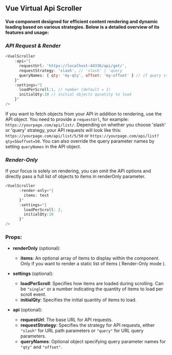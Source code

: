 ## Vue Virtual Api Scroller

#### Vue component designed for efficient content rendering and dynamic loading based on various strategies. Below is a detailed overview of its features and usage:

### _API Request & Render_

```js
<VuelScroller
    :api="{
      requestUrl: 'https://localhost:44336/api/get/',
      requestStrategy: 'slash', // 'slash' | 'query
      queryNames: { qty: 'my-qty', offset: 'my-offset' } // if query strategy has been chosen
    }"
    :settings="{
      loadPerScroll:1, // number (default = 1)
      initialQty:10 // initial objects qunatity to load
    }"
/>
```

If you want to fetch objects from your API in addition to rendering, use the API object. You need to provide a `requestUrl`, for example: `https://yourpage.com/api/list/`. Depending on whether you choose 'slash' or 'query' strategy, your API requests will look like this: `https://yourpage.com/api/list/5/50` or `https://yourpage.com/api/list?qty=5&offset=50`. You can also override the query parameter names by setting `queryNames` in the API object.

### _Render-Only_

If your focus is solely on rendering, you can omit the API options and directly pass a full list of objects to items in renderOnly parameter.


```js
<VuelScroller
      :render-only="{
        items: test  
      }"
      :settings="{ 
        loadPerScroll: 2, 
        initialQty:10 
      }"
/>
```

### Props:

- **renderOnly** (optional):
    - **items**: An optional array of items to display within the component. Only if you want to render a static list of items ( Render-Only mode ).

- **settings** (optional):
    - **loadPerScroll**: Specifies how items are loaded during scrolling. Can be `"single"` or a number indicating the quantity of items to load per scroll event.
    - **initialQty**: Specifies the initial quantity of items to load.

- **api** (optional):
    - **requestUrl**: The base URL for API requests.
    - **requestStrategy**: Specifies the strategy for API requests, either `"slash"` for URL path parameters or `"query"` for URL query parameters.
    - **queryNames**: Optional object specifying query parameter names for `"qty"` and `"offset"`.
